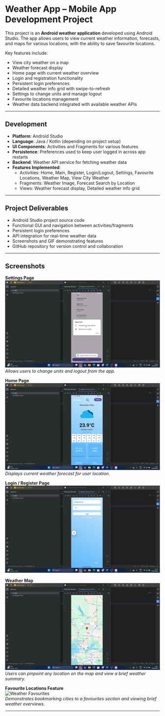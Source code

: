 # Weather App – Mobile App Development Project

This project is an **Android weather application** developed using Android Studio. The app allows users to view current weather information, forecasts, and maps for various locations, with the ability to save favourite locations.  

Key features include:  
- View city weather on a map  
- Weather forecast display  
- Home page with current weather overview  
- Login and registration functionality  
- Persistent login preferences  
- Detailed weather info grid with swipe-to-refresh  
- Settings to change units and manage logout  
- Favourite locations management  
- Weather data backend integrated with available weather APIs  

---

## Development

- **Platform**: Android Studio  
- **Language**: Java / Kotlin (depending on project setup)  
- **UI Components**: Activities and Fragments for various features  
- **Persistence**: Preferences used to keep user logged in across app restarts  
- **Backend**: Weather API service for fetching weather data  
- **Features Implemented**:  
  - Activities: Home, Main, Register, Login/Logout, Settings, Favourite Locations, Weather Map, View City Weather  
  - Fragments: Weather Image, Forecast Search by Location  
  - Views: Weather forecast display, Detailed weather info grid  

---

## Project Deliverables

- Android Studio project source code  
- Functional GUI and navigation between activities/fragments  
- Persistent login preferences  
- API integration for real-time weather data  
- Screenshots and GIF demonstrating features  
- GitHub repository for version control and collaboration  

---

## Screenshots

**Settings Page**  
![Settings](images/settings.png)  
*Allows users to change units and logout from the app.*  

**Home Page**  
![Home Page](images/home_page.png)  
*Displays current weather forecast for user location.*  

**Login / Register Page**  
![Login](images/login.png)  

**Weather Map**  
![Map](images/map.png)  
*Users can pinpoint any location on the map and view a brief weather summary.*  

**Favourite Locations Feature**  
![Weather Favourites](images/weather_favourites.gif)  
*Demonstrates bookmarking cities to a favourites section and viewing brief weather overviews.*  

---

